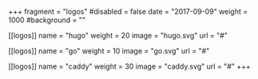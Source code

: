 +++
fragment = "logos"
#disabled = false
date = "2017-09-09"
weight = 1000
#background = ""

[[logos]]
  name = "hugo"
  weight = 20
  image = "hugo.svg"
  url = "#"

[[logos]]
  name = "go"
  weight = 10
  image = "go.svg"
  url = "#"

[[logos]]
  name = "caddy"
  weight = 30
  image = "caddy.svg"
  url = "#"
+++
